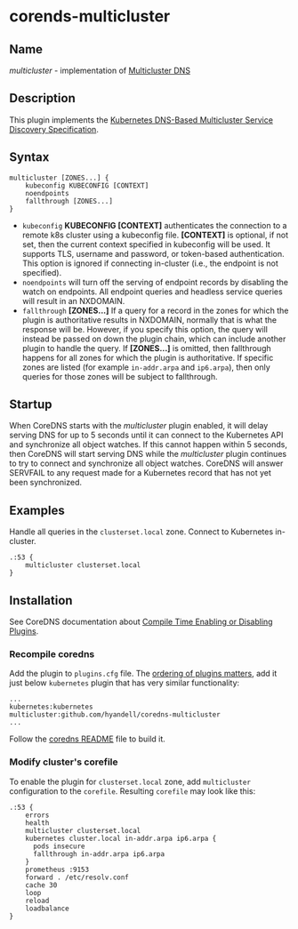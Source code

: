# corends-multicluster

## Name

*multicluster* - implementation of [Multicluster DNS](https://github.com/kubernetes/enhancements/pull/2577)

## Description

This plugin implements the [Kubernetes DNS-Based Multicluster Service Discovery
Specification](https://github.com/kubernetes/enhancements/pull/2577).

## Syntax

```
multicluster [ZONES...] {
    kubeconfig KUBECONFIG [CONTEXT]
    noendpoints
    fallthrough [ZONES...]
}
```

* `kubeconfig` **KUBECONFIG [CONTEXT]** authenticates the connection to a remote k8s cluster using a kubeconfig file. **[CONTEXT]** is optional, if not set, then the current context specified in kubeconfig will be used. It supports TLS, username and password, or token-based authentication. This option is ignored if connecting in-cluster (i.e., the endpoint is not specified).
* `noendpoints` will turn off the serving of endpoint records by disabling the watch on endpoints. All endpoint queries and headless service queries will result in an NXDOMAIN.
* `fallthrough` **[ZONES...]** If a query for a record in the zones for which the plugin is authoritative results in NXDOMAIN, normally that is what the response will be. However, if you specify this option, the query will instead be passed on down the plugin chain, which can include another plugin to handle the query. If **[ZONES...]** is omitted, then fallthrough happens for all zones for which the plugin is authoritative. If specific zones are listed (for example `in-addr.arpa` and `ip6.arpa`), then only queries for those zones will be subject to fallthrough.

## Startup

When CoreDNS starts with the *multicluster* plugin enabled, it will delay serving DNS for up to 5 seconds until it can connect to the Kubernetes API and synchronize all object watches. If this cannot happen within 5 seconds, then CoreDNS will start serving DNS while the *multicluster* plugin continues to try to connect and synchronize all object watches.  CoreDNS will answer SERVFAIL to any request made for a Kubernetes record that has not yet been synchronized.

## Examples

Handle all queries in the `clusterset.local` zone. Connect to Kubernetes in-cluster.

```
.:53 {
    multicluster clusterset.local
}
```

## Installation

See CoreDNS documentation about [Compile Time Enabling or Disabling Plugins](https://coredns.io/2017/07/25/compile-time-enabling-or-disabling-plugins/).

### Recompile coredns

Add the plugin to  `plugins.cfg` file. The [ordering of plugins matters](https://coredns.io/2017/06/08/how-queries-are-processed-in-coredns/),
add it just below `kubernetes` plugin that has very similar functionality:

```
...
kubernetes:kubernetes
multicluster:github.com/hyandell/coredns-multicluster
...
```

Follow the [coredns README](https://github.com/coredns/coredns#readme) file to build it.

### Modify cluster's corefile

To enable the plugin for `clusterset.local` zone, add `multicluster` configuration to the `corefile`. Resulting `corefile` may look like this:

```
.:53 {
    errors
    health
    multicluster clusterset.local
    kubernetes cluster.local in-addr.arpa ip6.arpa {
      pods insecure
      fallthrough in-addr.arpa ip6.arpa
    }
    prometheus :9153
    forward . /etc/resolv.conf
    cache 30
    loop
    reload
    loadbalance
}
```
